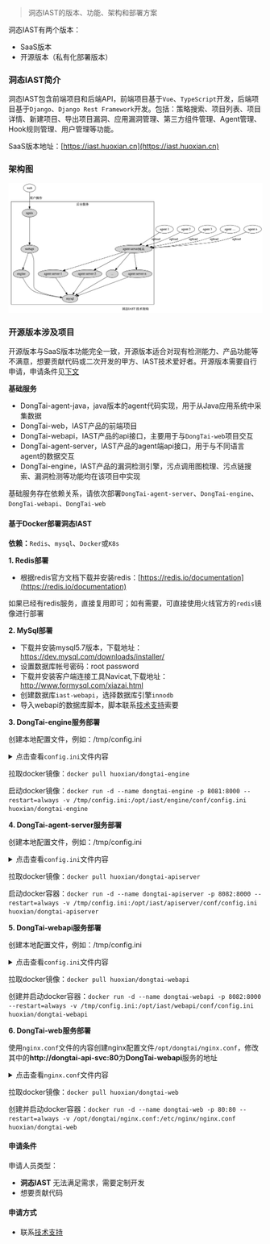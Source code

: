 > 洞态IAST的版本、功能、架构和部署方案

洞态IAST有两个版本：
- SaaS版本
- 开源版本（私有化部署版本）


### 洞态IAST简介
洞态IAST包含前端项目和后端API，前端项目基于`Vue`、`TypeScript`开发，后端项目基于`Django`、`Django Rest Framework`开发。包括：策略搜索、项目列表、项目详情、新建项目、导出项目漏洞、应用漏洞管理、第三方组件管理、Agent管理、Hook规则管理、用户管理等功能。

SaaS版本地址：[https://iast.huoxian.cn](https://iast.huoxian.cn)


### 架构图
![DongTai-架构图](../assets/deploy/framework.png)


### 开源版本涉及项目

开源版本与SaaS版本功能完全一致，开源版本适合对现有检测能力、产品功能等不满意，想要贡献代码或二次开发的甲方、IAST技术爱好者。开源版本需要自行申请，申请条件见[下文](/doc/deploy/versions?id=申请条件)

**基础服务**

- DongTai-agent-java，java版本的agent代码实现，用于从Java应用系统中采集数据
- DongTai-web，IAST产品的前端项目
- DongTai-webapi，IAST产品的api接口，主要用于与`DongTai-web`项目交互
- DongTai-agent-server，IAST产品的agent端api接口，用于与不同语言agent的数据交互
- DongTai-engine，IAST产品的漏洞检测引擎，污点调用图梳理、污点链搜索、漏洞检测等功能均在该项目中实现

基础服务存在依赖关系，请依次部署`DongTai-agent-server`、`DongTai-engine`、`DongTai-webapi`、`DongTai-web`

#### 基于Docker部署洞态IAST

**依赖：**`Redis`、`mysql`、`Docker`或`K8s`

**1. Redis部署**
- 根据redis官方文档下载并安装redis：[https://redis.io/documentation](https://redis.io/documentation)

如果已经有redis服务，直接复用即可；如有需要，可直接使用火线官方的`redis`镜像进行部署

**2. MySql部署**
- 下载并安装mysql5.7版本，下载地址：https://dev.mysql.com/downloads/installer/
- 设置数据库帐号密码：root password
- 下载并安装客户端连接工具Navicat,下载地址：http://www.formysql.com/xiazai.html
- 创建数据库`iast-webapi`，选择数据库引擎`innodb`
- 导入webapi的数据库脚本，脚本联系[技术支持](/doc/aboutus/support)索要

**3. DongTai-engine服务部署**

创建本地配置文件，例如：/tmp/config.ini
<details>
    <summary>点击查看<code>config.ini</code>文件内容</summary>
<pre>
<codes>
[mysql]
host = localhost
port = 3306
name = iast_webapi
user = root
password = password
[redis]
host = host
port = 6379
password = password
db = 0
</codes>
</pre>
</details>

拉取docker镜像：`docker pull huoxian/dongtai-engine`

启动docker镜像：`docker run -d --name dongtai-engine -p 8081:8000 --restart=always -v /tmp/config.ini:/opt/iast/engine/conf/config.ini huoxian/dongtai-engine`

**4. DongTai-agent-server服务部署**

创建本地配置文件，例如：/tmp/config.ini
<details>
    <summary>点击查看<code>config.ini</code>文件内容</summary>
<pre>
<codes>
[mysql]
host = localhost
port = 3306
name = iast_webapi
user = root
password = password

[redis]
host = host
port = 6379
password = password
db = 0

[engine]
url = http://127.0.0.1:8081
</codes>

</pre>
</details>

拉取docker镜像：`docker pull huoxian/dongtai-apiserver`

启动docker容器：`docker run -d --name dongtai-apiserver -p 8082:8000 --restart=always -v /tmp/config.ini:/opt/iast/apiserver/conf/config.ini huoxian/dongtai-apiserver`

**5. DongTai-webapi服务部署**

创建本地配置文件，例如：/tmp/config.ini
<details>
    <summary>点击查看<code>config.ini</code>文件内容</summary>
<pre><codes>

[mysql]
host = localhost
port = 3306
name = iast_webapi
user = root
password = password

[redis]
host = host
port = 6379
password = password
db = 0

[engine]
url = http://127.0.0.1:8081

[apiserver]
url = http://127.0.0.1:8082

</codes></pre>
</details>

拉取docker镜像：`docker pull huoxian/dongtai-webapi`

创建并启动docker容器：`docker run -d --name dongtai-webapi -p 8082:8000 --restart=always -v /tmp/config.ini:/opt/iast/webapi/conf/config.ini huoxian/dongtai-webapi`


**6. DongTai-web服务部署**

使用`nginx.conf`文件的内容创建nginx配置文件`/opt/dongtai/nginx.conf`，修改其中的**http://dongtai-api-svc:80**为**DongTai-webapi**服务的地址

<details>
    <summary>点击查看<code>nginx.conf</code>文件内容</summary>
<pre><codes>

#user  nobody;
 worker_processes  1;
 events {
     worker_connections  1024;
 }
 http {
     include       mime.types;
     default_type  application/octet-stream;
     sendfile        on;
     keepalive_timeout  65;

     #gzip  on;
     gzip on;
     gzip_min_length  5k;
     gzip_buffers     4 16k;
     #gzip_http_version 1.0;
     gzip_comp_level 3;
     gzip_types text/plain application/javascript application/x-javascript text/css application/xml text/javascript application/x-httpd-php image/jpeg image/gif image/png;
     gzip_vary on;

     server {
         listen  80;
         server_name iast.huoxian.cn aws.iast.secnium.xyz  *.cn-north-1.elb.amazonaws.com.cn iast.huoxian.cn;
         client_max_body_size 100M;
         location / {
             root /usr/share/nginx/html;   #站点目录
             index index.html index.htm;   #添加属性。
             try_files $uri $uri/ /index.html;
         }

           location /api/ {
             proxy_read_timeout 60;
             proxy_pass http://dongtai-api-svc:80/api/;
           }

           location /upload/ {
             proxy_pass http://dongtai-api-svc:80/upload/;
           }

         location = /50x.html {
             root   /usr/share/nginx/html;
         }
     }
 }

</codes></pre>
</details>

拉取docker镜像：`docker pull huoxian/dongtai-web`

创建并启动docker容器：`docker run -d --name dongtai-web -p 80:80 --restart=always -v /opt/dongtai/nginx.conf:/etc/nginx/nginx.conf huoxian/dongtai-web`


#### 申请条件

申请人员类型：
- **洞态IAST** 无法满足需求，需要定制开发
- 想要贡献代码

#### 申请方式
- 联系[技术支持](/doc/aboutus/support)
